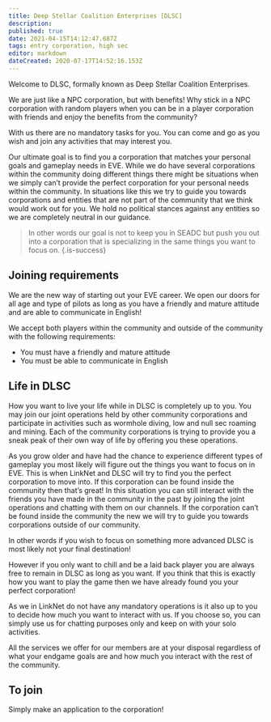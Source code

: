 ```yaml
---
title: Deep Stellar Coalition Enterprises [DLSC]
description: 
published: true
date: 2021-04-15T14:12:47.687Z
tags: entry corporation, high sec
editor: markdown
dateCreated: 2020-07-17T14:52:16.153Z
---
```


Welcome to DLSC, formally known as Deep Stellar Coalition Enterprises.

We are just like a NPC corporation, but with benefits! Why stick in a NPC corporation with random players when you can be in a player corporation with friends and enjoy the benefits from the community?

With us there are no mandatory tasks for you. You can come and go as you wish and join any activities that may interest you.

Our ultimate goal is to find you a corporation that matches your personal goals and gameplay needs in EVE. While we do have several corporations within the community doing different things there might be situations when we simply can’t provide the perfect corporation for your personal needs within the community. In situations like this we try to guide you towards corporations and entities that are not part of the community that we think would work out for you. We hold no political stances against any entities so we are completely neutral in our guidance.

> In other words our goal is not to keep you in SEADC but push you out into a corporation that is specializing in the same things you want to focus on.
{.is-success}

## Joining requirements
We are the new way of starting out your EVE career. We open our doors for all age and type of pilots as long as you have a friendly and mature attitude and are able to communicate in English!

We accept both players within the community and outside of the community with the following requirements:

- You must have a friendly and mature attitude
- You must be able to communicate in English

## Life in DLSC
How you want to live your life while in DLSC is completely up to you. You may join our joint operations held by other community corporations and participate in activities such as wormhole diving, low and null sec roaming and mining. Each of the community corporations is trying to provide you a sneak peak of their own way of life by offering you these operations.

As you grow older and have had the chance to experience different types of gameplay you most likely will figure out the things you want to focus on in EVE. This is when LinkNet and DLSC will try to find you the perfect corporation to move into. If this corporation can be found inside the community then that’s great! In this situation you can still interact with the friends you have made in the community in the past by joining the joint operations and chatting with them on our channels. If the corporation can’t be found inside the community the new we will try to guide you towards corporations outside of our community.

In other words if you wish to focus on something more advanced DLSC is most likely not your final destination!

However if you only want to chill and be a laid back player you are always free to remain in DLSC as long as you want. If you think that this is exactly how you want to play the game then we have already found you your perfect corporation!

As we in LinkNet do not have any mandatory operations is it also up to you to decide how much you want to interact with us. If you choose so, you can simply use us for chatting purposes only and keep on with your solo activities.

All the services we offer for our members are at your disposal regardless of what your endgame goals are and how much you interact with the rest of the community.

## To join
Simply make an application to the corporation!
